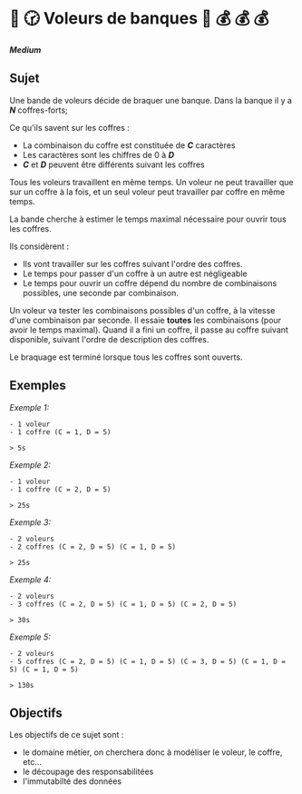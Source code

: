 # :gun: :clock230: Voleurs de banques :bank: :moneybag: :moneybag: :moneybag:


**_Medium_**

## Sujet

Une bande de voleurs décide de braquer une banque. Dans la banque il y a **_N_** coffres-forts;

Ce qu'ils savent sur les coffres :
- La combinaison du coffre est constituée de **_C_** caractères
- Les caractères sont les chiffres de 0 à **_D_**
- **_C_** et **_D_** peuvent être différents suivant les coffres

Tous les voleurs travaillent en même temps. 
Un voleur ne peut travailler que sur un coffre à la fois, et un seul voleur peut travailler par coffre en même temps.

La bande cherche à estimer le temps maximal nécessaire pour ouvrir tous les coffres.

Ils considèrent :
- Ils vont travailler sur les coffres suivant l'ordre des coffres. 
- Le temps pour passer d'un coffre à un autre est négligeable
- Le temps pour ouvrir un coffre dépend du nombre de combinaisons possibles, une seconde par combinaison.

Un voleur va tester les combinaisons possibles d'un coffre, à la vitesse d'une combinaison par seconde. 
Il essaie **toutes** les combinaisons (pour avoir le temps maximal).
Quand il a fini un coffre, il passe au coffre suivant disponible, suivant l'ordre de description des coffres. 

Le braquage est terminé lorsque tous les coffres sont ouverts.

## Exemples

_Exemple 1:_
```
- 1 voleur
- 1 coffre (C = 1, D = 5)

> 5s
```

_Exemple 2:_
```
- 1 voleur
- 1 coffre (C = 2, D = 5)

> 25s
```

_Exemple 3:_
```
- 2 voleurs
- 2 coffres (C = 2, D = 5) (C = 1, D = 5) 

> 25s
```

_Exemple 4:_
```
- 2 voleurs
- 3 coffres (C = 2, D = 5) (C = 1, D = 5) (C = 2, D = 5) 

> 30s
```

_Exemple 5:_
```
- 2 voleurs
- 5 coffres (C = 2, D = 5) (C = 1, D = 5) (C = 3, D = 5) (C = 1, D = 5) (C = 1, D = 5)  

> 130s
```


## Objectifs

Les objectifs de ce sujet sont :
- le domaine métier, on cherchera donc à modéliser le voleur, le coffre, etc...
- le découpage des responsabilitées
- l'immutabilté des données

